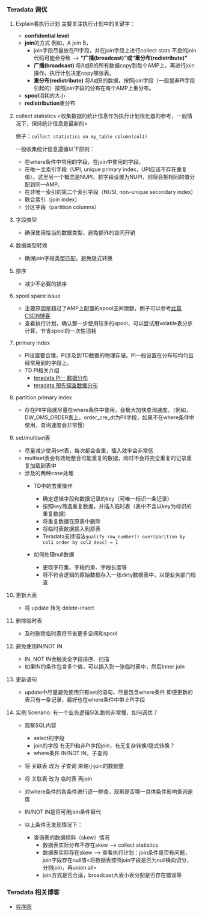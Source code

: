 ### Teradata 调优

 1. Explain看执行计划
    主要关注执行计划中的关键字：
     - **confidential level**
     - **join**的方式
       例如，A join B，
         - join字段尽量放在PI字段，并在join字段上进行collect stats
           不良的join代码可能会导致 --> **“广播(broadcast)”**或**“重分布(redistribute)”**
         - **广播(broadcast)**
           将A或B的所有数据copy到每个AMP上，再进行join操作。执行计划决定copy哪张表。
         - **重分布(redistribute)**
           将A或B的数据，按照join字段（一般是非PI字段引起的）按照join字段的分布在每个AMP上重分布。
    - **spool**消耗的大小
    - **redistribution**重分布

2. collect statistics
   <收集数据的统计信息作为执行计划优化器的参考，一般情况下，保持统计信息是最新的>
   
   例子：`collect statistics on my_table column(col1)`
   
   一般收集统计信息遵循以下原则：
   - 在where条件中常用的字段，在join中使用的字段。
   - 在唯一主索引字段（UPI, unique primary index，UPI应该不存在重复值）。这里另一个概念是NUPI，若字段设置为NUPI，则将会把相同的值分配到同一AMP。
   - 在非唯一索引的第二个索引字段（NUSI, non-unique secondary index）
   - 联合索引（join index）
   - 分区字段（partition columns）
   
3. 字段类型
   - 确保使用恰当的数据类型，避免额外的空间开销
   
4. 数据类型转换
   - 确保join字段类型匹配，避免隐式转换
   
5. 排序
   - 减少不必要的排序
   
6. spool space issue
   - 主要原因是超过了AMP上配置的spool空间限额，例子可以参考[此篇CSDN博客](https://blog.csdn.net/thy822/article/details/49448931/)
   - 查看执行计划，确认那一步使用较多的spool，可以尝试用volatile表分步计算，节省spool的一次性消耗
   
7. primary index
   - PI设置要合理，PI涉及到TD数据的物理存储。PI一般设置在分布较均匀且经常用到的字段上。
   - TD PI相关介绍
     - [teradata PI-- 数据分布](https://blog.csdn.net/wali_wang/article/details/50493077)
     - [teradata 预先探查数据分布](https://blog.csdn.net/wali_wang/article/details/50463107)
   
8. partition primary index
   - 存在PII字段就尽量在where条件中使用，会极大加快查询速度。（例如，DW_OMS_ORDER表上，order_cre_dt为PII字段，如果不在where条件中使用，查询速度会非常慢）
   
9. set/multiset表
   - 尽量减少使用set表，每次都会查重，插入效率会非常低
   - multiset表会有效地整合可能重复的数据，同时不会将完全重复的记录重复加载到表中
   - 涉及的两种case处理
     - TD中的去重操作
       - 确定逻辑字段和数据记录的key（可唯一标识一条记录）
       - 按照key筛选重复数据，并插入临时表（表中不含以key为标识的重复数据）
       - 将重复数据在原表中删除
       - 将临时表数据插入到原表
       - Teradata支持语法`qualify row_number() over(parition by col1 order by col2 desc) = 1`
       
     - 如何处理null数据
       - 更改字符集、字段约束、字段长度等
       - 将不符合逻辑的原始数据存入一张dirty数据表中，以便业务部门检查
       
 10. 更新大表
     - 将 update 转为 delete-insert    
 
 11. 删除临时表
     - 及时删除临时表将节省更多空间和spool 

 12. 避免使用IN/NOT IN
     - IN, NOT IN会触发全字段排序、扫描
     - 如果IN的条件包含多个值，可以插入到一张临时表中，然后Inner join
     
 13. 更新语句
     - update中尽量避免使用只有set的语句，尽量包含where条件
       即便更新的表只有一条记录，最好也在where条件中带上PI字段
       
 14. 实例
     Scenario: 有一个业务逻辑SQL跑的非常慢，如何调优？
     
     - 观察SQL内容
       - select的字段
       - join的字段
         有无PI和非PI字段join，有无复杂转换/隐式转换？
       - where条件
         IN/NOT IN，子查询
         
     - 将 关联表 改为 子查询 来缩小join的数据量
     - 将 关联表 改为 临时表 再join
     - 对where条件的各条件进行逐一排查，观察是否哪一具体条件影响查询速度
     - IN/NOT IN是否可用join条件替代
     - 以上条件无发现情况下：
       - 查询表的数据倾斜（skew）情况
         - 数据表实际分布不存在skew --> collect statistics
         - 数据表实际存在skew --> 查看执行计划：join条件是否有问题，join字段存在null值<将数据表按照join字段是否为null横向切分，分别join，再union all>
         - join方式是否合适，broadcast大表小表分配是否存在错误等

### Teradata 相关博客

 - [程序园](http://www.voidcn.com/article/p-mznlyktd-bus.html)
 
 
 
 
 
 
 
 
 
 
 
 
 
 
 

